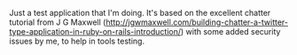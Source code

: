 Just a test application that I'm doing.  It's based on the excellent chatter tutorial from J G Maxwell (http://jgwmaxwell.com/building-chatter-a-twitter-type-application-in-ruby-on-rails-introduction/) with some added security issues by me, to help in tools testing.
